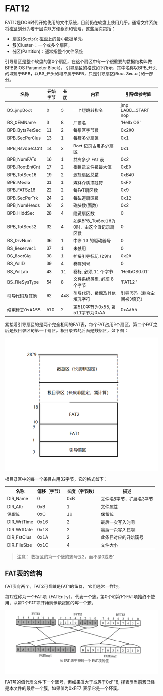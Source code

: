 # FAT12

FAT12是DOS时代开始使用的文件系统，目前仍在软盘上使用几乎。通常文件系统将磁盘划分为若干层次以方便组织和管理，这些层次包括：

* 扇区(Sector): 磁盘上的最小数据单元。
* 簇(Cluster)：一个或多个扇区。
* 分区(Partition)：通常指整个文件系统

引导扇区是整个软盘的第0个扇区，在这个扇区中有一个很重要的数据结构叫做BPB(BIOS Parameter Block)， 引导扇区的格式如下所示，其中名称以BPB_开头的域属于BPB，以BS_开头的域不属于BPB，只是引导扇区(Boot Sector)的一部分。

|名称|开始字节|长度|内容|引导盘参考值|
|---|---|---|---|---|
|BS_jmpBoot|0|3|一个短跳转指令|jmp LABEL_START <br/> nop|
|BS_OEMName|3|8|厂商名|'Hello OS'|
|BPB_BytsPerSec|11|2|每扇区字节数|0x200|
|BPB_SecPerClus|13|1|每簇多少扇区|0x1|
|BPB_RsvdSecCnt|14|2|Boot 记录占用多少扇区|0x1|
|BPB_NumFATs|16|1| 共有多少 FAT 表|0x2|
|BPB_RootEntCnt|17|2|根目录文件数最大值|0xE0|
|BPB_TotSec16|19|2|逻辑扇区总数|0xB40|
|BPB_Media|21|1| 媒体介质描述符|0xF0|
|BPB_FATSz16|22|2|每FAT扇区数|0x9|
|BPB_SecPerTrk|24|2| 每磁道扇区数|0x12|
|BPB_NumHeads|26|2|磁头数(面数)|0x2|
|BPB_HiddSec|28|4| 隐藏扇区数|0|
|BPB_TotSec32|32|4|如果BPB_TotSec16为0时，由这个值记录扇区数|0|
|BS_DrvNum|36|1|中断 13 的驱动器号|0|
|BS_Reserved1|37|1| 未使用|0|
|BS_BootSig|38|1| 扩展引导标记 (29h)|0x29|
|BS_VolID|39|4| 卷序列号|0|
|BS_VolLab|43|11|卷标, 必须 11 个字节|'HelloOS0.01'|
|BS_FileSysType|54|8|文件系统类型, 必须 8个字节|'FAT12   '|
|引导代码及其他|62|448|引导代码、数据及其他填充字符|引导代码（剩余空间被0填充）|
|结束标志0xAA55|510|2| 第510字节为0x55, 第511字节为0xAA|0xAA55|



紧接着引导扇区的是两个完全相同的FAT表，每个FAT占用9个扇区。第二个FAT之后是根目录区的第一个扇区。根目录去的后面是数据区，如下图：

![fat12-01](diagram/fat12-01.png)


根目录区中的每一个条目占用32字节，它的格式如下：

|名称|偏移（字节）|长度（字节数）|描述|
|---|---|---|---|
|DIR_Name|0|0xB|文件名8字节，扩展名3字节|
|DIR_Attr|0xB|1|文件属性|
|保留位|0xC|10|保留位|
|DIR_WrtTime|0x16|2|最后一次写入时间|
|DIR_WrtDate|0x18|2|最后一次写入日期|
|DIR_FstClus|0x1A|2|此条目对应的开始簇号|
|DIR_FileSize|0x1C|4|文件大小|


> 注意： 数据区的第一个簇的簇号是2，而不是0或者1



## FAT表的结构

FAT表有两个，FAT2可看做是FAT1的备份， 它们通常一样的。

每12位称为一个FAT项（FATEntry），代表一个簇。第0个和第1个FAT项始终不使用，从第2个FAT项开始表示数据区的每一个簇。


![fat12-02](diagram/fat12-02.png)


FAT项的值代表文件下一个簇号，但如果值大于或等于0xFF8, 择表示当前簇已经是本文件的最后一个簇。如果值为0xFF7, 表示它是一个坏簇。